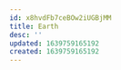 ```yaml
---
id: x8hvdFb7ceBOw2iUGBjMM
title: Earth
desc: ''
updated: 1639759165192
created: 1639759165192
---
```


